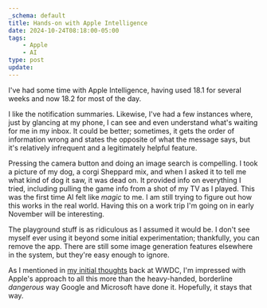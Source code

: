 ```yaml
---
_schema: default
title: Hands-on with Apple Intelligence
date: 2024-10-24T08:18:00-05:00
tags:
    - Apple
    - AI
type: post
update:
---
```


I've had some time with Apple Intelligence, having used 18.1 for several weeks and now 18.2 for most of the day.

I like the notification summaries. Likewise, I've had a few instances where, just by glancing at my phone, I can see and even understand what's waiting for me in my inbox. It could be better; sometimes, it gets the order of information wrong and states the opposite of what the message says, but it's relatively infrequent and a legitimately helpful feature. 

Pressing the camera button and doing an image search is compelling. I took a picture of my dog, a corgi Sheppard mix, and when I asked it to tell me what kind of dog it saw, it was dead on. It provided info on everything I tried, including pulling the game info from a shot of my TV as I played. This was the first time AI felt like *magic* to me. I am still trying to figure out how this works in the real world. Having this on a work trip I'm going on in early November will be interesting.

The playground stuff is as ridiculous as I assumed it would be. I don't see myself ever using it beyond some initial experimentation; thankfully, you can remove the app. There are still some image generation features elsewhere in the system, but they're easy enough to ignore.

As I mentioned in [my initial thoughts](https://crashthearcade.com/blog/2024/06-01-wwdc24-apple-intelligence/) back at WWDC, I'm impressed with Apple's approach to all this more than the heavy-handed, borderline *dangerous* way Google and Microsoft have done it. Hopefully, it stays that way.
